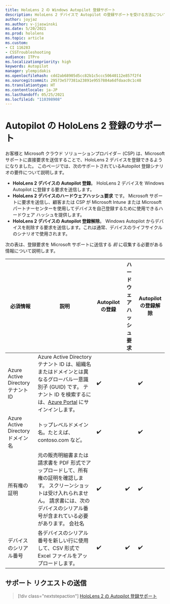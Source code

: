 ```yaml
---
title: HoloLens 2 の Windows Autopilot 登録サポート
description: HoloLens 2 デバイスで Autopilot の登録サポートを受ける方法について説明します。
author: joyjaz
ms.author: v-jjaswinski
ms.date: 5/20/2021
ms.prod: hololens
ms.topic: article
ms.custom:
- CI 116283
- CSSTroubleshooting
audience: ITPro
ms.localizationpriority: high
keywords: Autopilot
manager: ylempidakis
ms.openlocfilehash: cdd2ab68905d5cc82b1c5ccc50640112e857f2f4
ms.sourcegitcommit: 29573e577381a23891e9557884a6dfdaac0c1c48
ms.translationtype: HT
ms.contentlocale: ja-JP
ms.lasthandoff: 05/25/2021
ms.locfileid: "110398908"
---
```

# <a name="hololens-2-registration-support-for-autopilot"></a>Autopilot の HoloLens 2 登録のサポート

お客様と Microsoft クラウド ソリューションプロバイダ－ (CSP) は、Microsoft サポートに直接要求を送信することで、HoloLens 2 デバイスを登録できるようになりました。 このページでは、次のサポートされているAutopilot 登録シナリオの要件について説明します。

- **HoloLens 2 デバイスの Autopilot 登録**。 HoloLens 2 デバイスを Windows Autopilot に登録する要求を送信します。
- **HoloLens 2 デバイスのハードウェアハッシュ要求** です。 Microsoft サポートに要求を送信し、顧客または CSP が Microsoft Intune または Microsoft パートナーセンターを使用してデバイスを自己登録するために使用できるハードウェア ハッシュを提供します。
- **HoloLens 2 デバイスの Autopilot 登録解除**。 Windows Autopilot からデバイスを削除する要求を送信します。これは通常、デバイスのライフサイクルのシナリオで使用されます。

次の表は、登録要求を Microsoft サポートに送信する *前* に収集する必要がある情報について説明します。

| 必須情報 | 説明 | Autopilot の登録  | ハードウェア ハッシュ要求 | Autopilot の登録解除 |
------------|-------------------------------|--------------------------------------------------|------------------------------|--------------------------------|
|  Azure Active Directory テナント ID    |    Azure Active Directory テナント ID は、組織名またはドメインとは異なるグローバル一意識別子 (GUID) です。    テナント ID を検索するには、[Azure Portal](https://portal.azure.com/#blade/Microsoft_AAD_IAM/ActiveDirectoryMenuBlade/Properties) にサインインします。    |     ✔️                         |                              |                         ✔️                        |
|  Azure Active Directory ドメイン名    |   トップレベルドメイン名。たとえば、contoso.com など。    |     ✔️                         |                              |                         ✔️                        |
|  所有権の証明    |   元の販売明細書または請求書を PDF 形式でアップロードして、所有権の証明を確認します。 スクリーンショットは受け入れられません。 請求書には、次のデバイスのシリアル番号が含まれている必要があります。 会社名     |     ✔️                         |              ✔️                |                         ✔️                        |
|  デバイスのシリアル番号    |   各デバイスのシリアル番号を新しい行に使用して、CSV 形式で Excel ファイルをアップロードします。     |     ✔️                         |              ✔️                |                         ✔️                        |

## <a name="submit-support-requests"></a>サポート リクエストの送信

> [!div class="nextstepaction"]
> [HoloLens 2 の Autopilot 登録サポート](https://prod.support.services.microsoft.com/supportrequestform/0d8bf192-cab7-6d39-143d-5a17840b9f5f)
